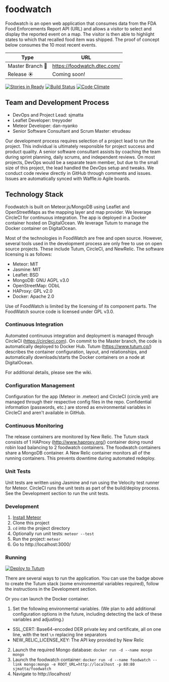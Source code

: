 # foodwatch

Foodwatch is an open web application that consumes data from the FDA Food Enforcements Report API (URL) and allows a visitor to select and display the reported event on a map.  The visitor is then able to highlight states to which that recalled food item was shipped.  The proof of concept below consumes the 10 most recent events.

Type | URL
---- | ---
Master Branch :rocket: | https://foodwatch.dtec.com/
Release :sunny: | Coming soon!

[![Stories in Ready](https://badge.waffle.io/DistributedInformationTechnologies/foodwatch.png?label=ready&title=Ready)](https://waffle.io/DistributedInformationTechnologies/foodwatch)
[![Build Status](https://circleci.com/gh/DistributedInformationTechnologies/foodwatch/tree/master.png?style=shield)](https://circleci.com/gh/DistributedInformationTechnologies/foodwatch)
[![Code Climate](https://codeclimate.com/github/DistributedInformationTechnologies/foodwatch/badges/gpa.svg)](https://codeclimate.com/github/DistributedInformationTechnologies/foodwatch)

## Team and Development Process
- DevOps and Project Lead: sjmatta
- Leaflet Developer: treyyoder
- Meteor Developer: dan-nyanko
- Senior Software Consultant and Scrum Master: etrudeau

Our development process requires selection of a project lead to run the project.  This individual is ultimately responsible for project success and product quality.  A senior software consultant assists by coaching the team during sprint planning, daily scrums, and independent reviews.  On most projects, DevOps would be a separate team member, but due to the small size of this project, the lead handled the DevOps setup and tweaks.  We conduct code review directly in GitHub through comments and issues.  Issues are automatically synced with Waffle.io Agile boards.

## Technology Stack
Foodwatch is built on Meteor.js/MongoDB using Leaflet and OpenStreetMaps as the mapping layer and map provider.  We leverage CircleCI for continuous integration.  The app is deployed in a Docker container hosted on DigitalOcean.  We leverage Tutum to manage the Docker container on DigitalOcean.

Most of the technologies in FoodWatch are free and open source.  However, several tools used in the development process are only free to use on open source projects.  These include Tutum, CircleCI, and NewRelic.  The software licensing is as follows:

- Meteor: MIT
- Jasmine: MIT
- Leaflet: BSD
- MongoDB: GNU AGPL v3.0
- OpenStreetMap: ODbL
- HAProxy: GPL v2.0
- Docker: Apache 2.0

Use of FoodWatch is limited by the licensing of its component parts.  The FoodWatch source code is licensed under GPL v3.0.

### Continuous Integration

Automated continuous integration and deployment is managed through CircleCI (https://circleci.com). On commit to the Master branch, the code is automatically deployed to Docker Hub.  Tutum (https://www.tutum.co/) describes the container configuration, layout, and relationships, and automatically downloads/starts the Docker containers on a node at DigitalOcean.

For additional details, please see the wiki.

### Configuration Management

Configuration for the app (Meteor in .meteor) and CircleCI (circle.yml) are managed through their respective config files in the repo. Confidential information (passwords, etc.) are stored as environmental variables in CircleCI and aren't available in GitHub.

### Continuous Monitoring

The release containers are monitored by New Relic. The Tutum stack consists of 1 HAProxy (http://www.haproxy.org/) container doing round robin load balancing to 2 foodwatch containers. The foodwatch containers share a MongoDB container. A New Relic container monitors all of the running containers.  This prevents downtime during automated redeploy.

### Unit Tests

Unit tests are written using Jasmine and run using the Velocity test runner for Meteor.  CircleCI runs the unit tests as part of the build/deploy process. See the Development section to run the unit tests.

### Development
1. [Install Meteor](https://www.meteor.com/install)
2. Clone this project
3. ```cd``` into the project directory
4. Optionally run unit tests: ```meteor --test```
5. Run the project: ```meteor```
6. Go to http://localhost:3000/

### Running
[![Deploy to Tutum](https://s.tutum.co/deploy-to-tutum.svg)](https://dashboard.tutum.co/stack/deploy/)

There are several ways to run the application. You can use the badge above to create the Tutum stack (some environmental variables required), follow the instructions in the Development section.

Or you can launch the Docker container.
 
1. Set the following environmental variables. (We plan to add additional configuration options in the future, including detecting the lack of these variables and adjusting.)
  * SSL_CERT: Base64-encoded DER private key and certificate, all on one line, with the text ```\n``` replacing line separators
  * NEW_RELIC_LICENSE_KEY: The API key provided by New Relic
2. Launch the required Mongo database: ```docker run -d --name mongo mongo```
3. Launch the foodwatch container: ```docker run -d --name foodwatch --link mongo:mongo -e ROOT_URL=http://localhost -p 80:80 sjmatta/foodwatch```
4. Navigate to http://localhost/
